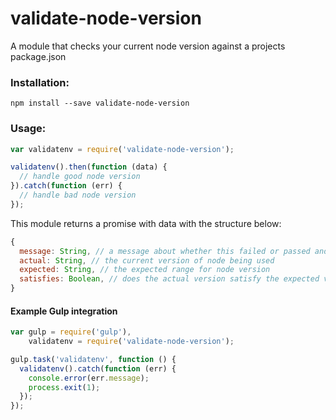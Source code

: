 # validate-node-version

A module that checks your current node version against a projects package.json

### Installation:

```
npm install --save validate-node-version
```

### Usage:

```js
var validatenv = require('validate-node-version');

validatenv().then(function (data) {
  // handle good node version
}).catch(function (err) {
  // handle bad node version
});
```

This module returns a promise with data with the structure below:

```js
{
  message: String, // a message about whether this failed or passed and why
  actual: String, // the current version of node being used
  expected: String, // the expected range for node version
  satisfies: Boolean, // does the actual version satisfy the expected version
}
```

#### Example Gulp integration

```js
var gulp = require('gulp'),
    validatenv = require('validate-node-version');

gulp.task('validatenv', function () {
  validatenv().catch(function (err) {
    console.error(err.message);
    process.exit(1);
  });
});
```
